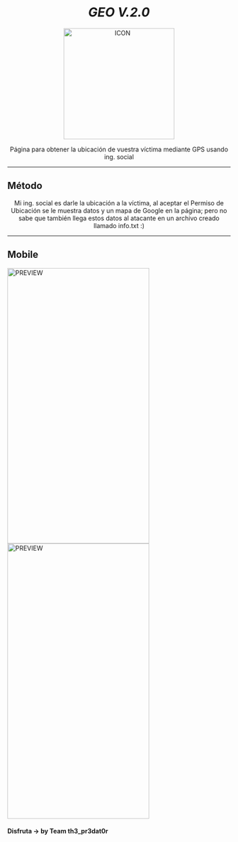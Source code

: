 <h1 align="center"> <i> GEO V.2.0 </i> </h1>
<p align="center">
<img src="https://i.ibb.co/k11CMcF/eye.png" alt="ICON" align="center" border="0" width="250px" height="auto">
</p>
<p align="center">Página para obtener la ubicación de vuestra víctima mediante GPS usando ing. social </p><hr>

## Método
<p align="center">Mi ing. social es darle la ubicación a la víctima, al aceptar el Permiso de Ubicación se le muestra datos y un mapa de Google en la página; pero no sabe que también llega estos datos al atacante en un archivo creado llamado info.txt  :)</p>
<hr><h2 align="left"> Mobile </h2>
<img src="https://i.ibb.co/52p0bG4/1.jpg" alt="PREVIEW" align="center" width="320px" height="620px">

<img src="https://i.ibb.co/7CdPcy0/2.jpg" alt="PREVIEW" align="center" width="320px" height="620px">


#### Disfruta -> by Team th3_pr3dat0r
